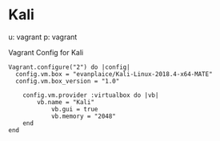 <!-- TITLE: Vagrant -->
<!-- SUBTITLE: A quick summary of Vagrant -->

# Kali
u: vagrant p: vagrant

Vagrant Config for Kali
```
Vagrant.configure("2") do |config|
  config.vm.box = "evanplaice/Kali-Linux-2018.4-x64-MATE"
  config.vm.box_version = "1.0"
	
	config.vm.provider :virtualbox do |vb|
	    vb.name = "Kali"
			vb.gui = true
			vb.memory = "2048"
	end
end
```